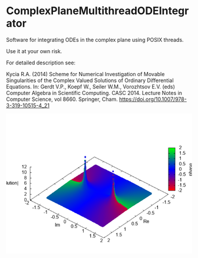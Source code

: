 # ComplexPlaneMultithreadODEIntegrator
Software for integrating ODEs in the complex plane using POSIX threads.

Use it at your own risk.

For detailed description see:

Kycia R.A. (2014) Scheme for Numerical Investigation of Movable Singularities of the Complex Valued Solutions of Ordinary Differential Equations. In: Gerdt V.P., Koepf W., Seiler W.M., Vorozhtsov E.V. (eds) Computer Algebra in Scientific Computing. CASC 2014. Lecture Notes in Computer Science, vol 8660. Springer, Cham. https://doi.org/10.1007/978-3-319-10515-4_21


<img src="animate.gif">
